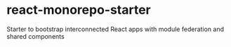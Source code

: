 # react-monorepo-starter
Starter to bootstrap interconnected React apps with module federation and shared components
